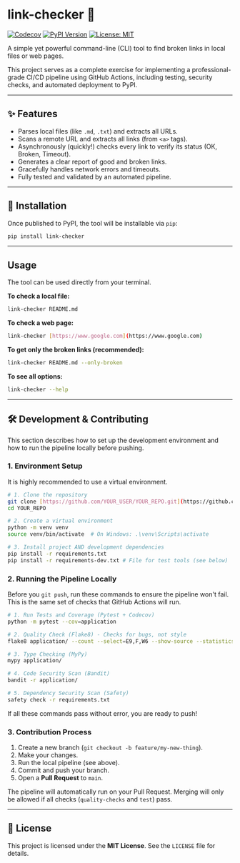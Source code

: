 # link-checker 🔗

[![Codecov](https://codecov.io/gh/Ran-shiks/link-checker/graph/badge.svg?token=YOUR_CODECOV_TOKEN)](https://codecov.io/gh/Ran-shiks/link-checker)
[![PyPI Version](https://badge.fury.io/py/link-checker.svg)](https://badge.fury.io/py/link-checker) [![License: MIT](https://img.shields.io/badge/License-MIT-yellow.svg)](https://opensource.org/licenses/MIT)

A simple yet powerful command-line (CLI) tool to find broken links in local files or web pages.

This project serves as a complete exercise for implementing a professional-grade CI/CD pipeline using GitHub Actions, including testing, security checks, and automated deployment to PyPI.

---

## ✨ Features

* Parses local files (like `.md`, `.txt`) and extracts all URLs.
* Scans a remote URL and extracts all links (from `<a>` tags).
* Asynchronously (quickly!) checks every link to verify its status (OK, Broken, Timeout).
* Generates a clear report of good and broken links.
* Gracefully handles network errors and timeouts.
* Fully tested and validated by an automated pipeline.

---

## 🚀 Installation

Once published to PyPI, the tool will be installable via `pip`:

```bash
pip install link-checker
````

-----

## Usage

The tool can be used directly from your terminal.

**To check a local file:**

```bash
link-checker README.md
```

**To check a web page:**

```bash
link-checker [https://www.google.com](https://www.google.com)
```

**To get only the broken links (recommended):**

```bash
link-checker README.md --only-broken
```

**To see all options:**

```bash
link-checker --help
```

-----

## 🛠️ Development & Contributing

This section describes how to set up the development environment and how to run the pipeline locally before pushing.

### 1\. Environment Setup

It is highly recommended to use a virtual environment.

```bash
# 1. Clone the repository
git clone [https://github.com/YOUR_USER/YOUR_REPO.git](https://github.com/YOUR_USER/YOUR_REPO.git)
cd YOUR_REPO

# 2. Create a virtual environment
python -m venv venv
source venv/bin/activate  # On Windows: .\venv\Scripts\activate

# 3. Install project AND development dependencies
pip install -r requirements.txt
pip install -r requirements-dev.txt # File for test tools (see below)
```

### 2\. Running the Pipeline Locally

Before you `git push`, run these commands to ensure the pipeline won't fail. This is the same set of checks that GitHub Actions will run.

```bash
# 1. Run Tests and Coverage (Pytest + Codecov)
python -m pytest --cov=application

# 2. Quality Check (Flake8) - Checks for bugs, not style
flake8 application/ --count --select=E9,F,W6 --show-source --statistics

# 3. Type Checking (MyPy)
mypy application/

# 4. Code Security Scan (Bandit)
bandit -r application/

# 5. Dependency Security Scan (Safety)
safety check -r requirements.txt
```

If all these commands pass without error, you are ready to push\!

### 3\. Contribution Process

1.  Create a new branch (`git checkout -b feature/my-new-thing`).
2.  Make your changes.
3.  Run the local pipeline (see above).
4.  Commit and push your branch.
5.  Open a **Pull Request** to `main`.

The pipeline will automatically run on your Pull Request. Merging will only be allowed if all checks (`quality-checks` and `test`) pass.

-----

## 📜 License

This project is licensed under the **MIT License**. See the `LICENSE` file for details.
